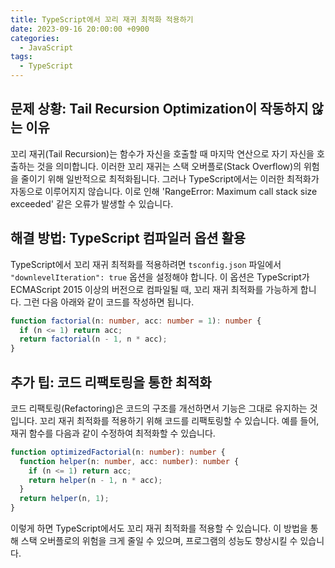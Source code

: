 ```yaml
---
title: TypeScript에서 꼬리 재귀 최적화 적용하기
date: 2023-09-16 20:00:00 +0900
categories:
  - JavaScript
tags:
  - TypeScript
---
```


## 문제 상황: Tail Recursion Optimization이 작동하지 않는 이유

꼬리 재귀(Tail Recursion)는 함수가 자신을 호출할 때 마지막 연산으로 자기 자신을 호출하는 것을 의미합니다. 이러한 꼬리 재귀는 스택 오버플로(Stack Overflow)의 위험을 줄이기 위해 일반적으로 최적화됩니다. 그러나 TypeScript에서는 이러한 최적화가 자동으로 이루어지지 않습니다. 이로 인해 'RangeError: Maximum call stack size exceeded' 같은 오류가 발생할 수 있습니다.

## 해결 방법: TypeScript 컴파일러 옵션 활용

TypeScript에서 꼬리 재귀 최적화를 적용하려면 `tsconfig.json` 파일에서 `"downlevelIteration": true` 옵션을 설정해야 합니다. 이 옵션은 TypeScript가 ECMAScript 2015 이상의 버전으로 컴파일될 때, 꼬리 재귀 최적화를 가능하게 합니다. 그런 다음 아래와 같이 코드를 작성하면 됩니다.

```typescript
function factorial(n: number, acc: number = 1): number {
  if (n <= 1) return acc;
  return factorial(n - 1, n * acc);
}
```

## 추가 팁: 코드 리팩토링을 통한 최적화

코드 리팩토링(Refactoring)은 코드의 구조를 개선하면서 기능은 그대로 유지하는 것입니다. 꼬리 재귀 최적화를 적용하기 위해 코드를 리팩토링할 수 있습니다. 예를 들어, 재귀 함수를 다음과 같이 수정하여 최적화할 수 있습니다.

```typescript
function optimizedFactorial(n: number): number {
  function helper(n: number, acc: number): number {
    if (n <= 1) return acc;
    return helper(n - 1, n * acc);
  }
  return helper(n, 1);
}
```

이렇게 하면 TypeScript에서도 꼬리 재귀 최적화를 적용할 수 있습니다. 이 방법을 통해 스택 오버플로의 위험을 크게 줄일 수 있으며, 프로그램의 성능도 향상시킬 수 있습니다.